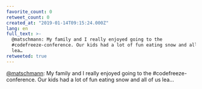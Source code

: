 ```yaml
---
favorite_count: 0
retweet_count: 0
created_at: "2019-01-14T09:15:24.000Z"
lang: en
full_text: >-
  @matschmann: My family and I really enjoyed going to the
  #codefreeze-conference. Our kids had a lot of fun eating snow and all of us
  lea…
retweeted: true
---
```


[@matschmann](https://twitter.com/matschmann): My family and I really enjoyed
going to the #codefreeze-conference. Our kids had a lot of fun eating snow and
all of us lea…
